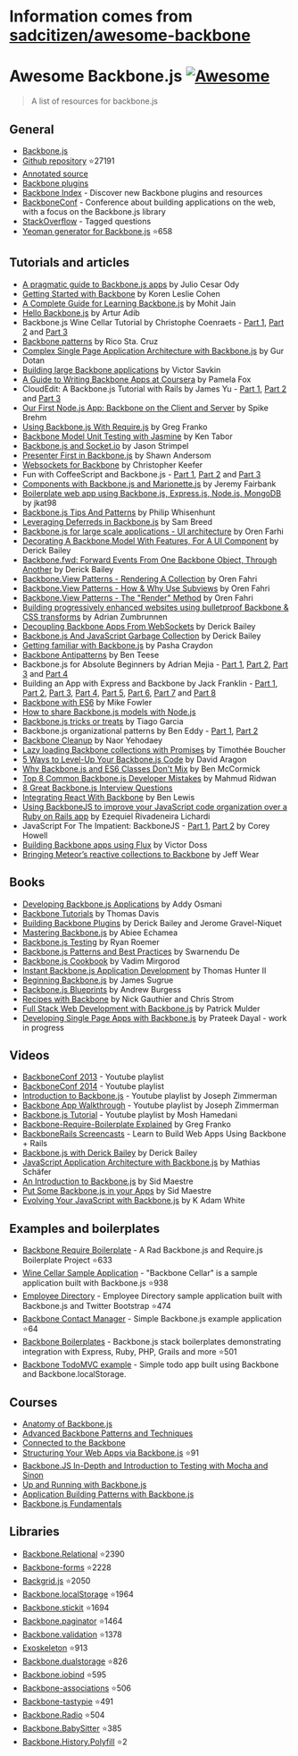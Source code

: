 # Information comes from [sadcitizen/awesome-backbone](https://github.com/sadcitizen/awesome-backbone)
# Awesome Backbone.js [![Awesome](https://cdn.rawgit.com/sindresorhus/awesome/d7305f38d29fed78fa85652e3a63e154dd8e8829/media/badge.svg)](https://github.com/sindresorhus/awesome)

> A list of resources for backbone.js

## General

- [Backbone.js](http://backbonejs.org/)
- [Github repository](https://github.com/jashkenas/backbone) :star:27191
- [Annotated source](http://backbonejs.org/docs/backbone.html)
- [Backbone plugins](http://backplug.io/)
- [Backbone Index](https://backboneindex.com/) - Discover new Backbone plugins and resources
- [BackboneConf](http://backboneconf.com/) - Conference about building applications on the web, with a focus on the Backbone.js library
- [StackOverflow](http://stackoverflow.com/questions/tagged/backbone.js) - Tagged questions
- [Yeoman generator for Backbone.js](https://github.com/yeoman/generator-backbone) :star:658

## Tutorials and articles

- [A pragmatic guide to Backbone.js apps](http://pragmatic-backbone.com/) by Julio Cesar Ody
- [Getting Started with Backbone](http://www.korenlc.com/backbone-js-tutorial-getting-started-with-backbone/) by Koren Leslie Cohen
- [A Complete Guide for Learning Backbone.js](http://www.codebeerstartups.com/2012/12/a-complete-guide-for-learning-backbone-js/) by Mohit Jain
- [Hello Backbone.js](http://jasongiedymin.github.io/hello-backbonejs/) by Artur Adib
- Backbone.js Wine Cellar Tutorial by Christophe Coenraets - [Part 1](http://coenraets.org/blog/2011/12/backbone-js-wine-cellar-tutorial-part-1-getting-started/), [Part 2](http://coenraets.org/blog/2011/12/backbone-js-wine-cellar-tutorial-part-2-crud/) and [Part 3](http://coenraets.org/blog/2011/12/backbone-js-wine-cellar-tutorial-part-3-deep-linking-and-application-states/)
- [Backbone patterns](http://ricostacruz.com/backbone-patterns/) by Rico Sta. Cruz
- [Complex Single Page Application Architecture with Backbone.js](http://blog.soom.la/2013/10/complex-single-page-application.html) by Gur Dotan
- [Building large Backbone applications](http://victorsavkin.com/post/59496656297/building-large-backbone-applications) by Victor Savkin
- [A Guide to Writing Backbone Apps at Coursera](http://blog.pamelafox.org/2013/07/a-guide-to-writing-backbone-apps-at.html) by Pamela Fox
- CloudEdit: A Backbone.js Tutorial with Rails by James Yu - [Part 1](http://www.jamesyu.org/2011/01/27/cloudedit-a-backbone-js-tutorial-by-example), [Part 2](http://www.jamesyu.org/2011/02/09/backbone.js-tutorial-with-rails-part-2) and [Part 3](http://www.jamesyu.org/2012/05/20/converting-cloudedit-from-backbone-to-parse/)
- [Our First Node.js App: Backbone on the Client and Server](http://nerds.airbnb.com/weve-launched-our-first-nodejs-app-to-product/) by Spike Brehm
- [Using Backbone.js With Require.js](http://gregfranko.com/blog/using-backbone-dot-js-with-require-dot-js/) by Greg Franko
- [Backbone Model Unit Testing with Jasmine](http://blog.katworksgames.com/2013/03/30/bb_model_test_jasmine/) by Ken Tabor
- [Backbone.js and Socket.io](http://developer.teradata.com/blog/jasonstrimpel/2011/11/backbone-js-and-socket-io) by Jason Strimpel
- [Presenter First in Backbone.js](http://spin.atomicobject.com/2012/01/03/presenter-first-in-backbone-js/) by Shawn Andersom
- [Websockets for Backbone](http://www.artandlogic.com/blog/2014/06/websockets-for-backbone/) by Christopher Keefer
- Fun with CoffeeScript and Backbone.js - [Part 1](http://www.artandlogic.com/blog/2012/06/fun-with-coffeescript-and-backbone-js-part-1/), [Part 2](http://www.artandlogic.com/blog/2012/06/fun-with-coffeescript-and-backbone-js-part-2/) and [Part 3](http://www.artandlogic.com/blog/2012/06/fun-with-coffeescript-and-backbone-js-part-3/)
- [Components with Backbone.js and Marionette.js](http://blog.jeremyfairbank.com/javascript/components-with-backbone-js-and-marionette-js/) by Jeremy Fairbank
- [Boilerplate web app using Backbone.js, Express.js, Node.js, MongoDB](http://kroltech.com/2013/12/boilerplate-web-app-using-backbone-js-expressjs-node-js-mongodb/) by jkat98
- [Backbone.js Tips And Patterns](http://www.smashingmagazine.com/2013/08/09/backbone-js-tips-patterns/) by Philip Whisenhunt
- [Leveraging Deferreds in Backbone.js](http://quickleft.com/blog/leveraging-deferreds-in-backbonejs) by Sam Breed
- [Backbone.js for large scale applications - UI architecture](http://orizens.com/wp/topics/backbone-js-for-large-scale-applications-ui-architecture/) by Oren Farhi
- [Decorating A Backbone.Model With Features, For A UI Component](http://derickbailey.com/2014/09/09/decorating-a-backbone-model-with-features-for-a-ui-component/) by Derick Bailey
- [Backbone.fwd: Forward Events From One Backbone Object, Through Another](http://derickbailey.com/2014/05/13/backbone-fwd-forward-events-from-one-backbone-object-through-another/) by Derick Bailey
- [Backbone.View Patterns - Rendering A Collection](http://orizens.com/wp/topics/backbone-view-patterns-rendering-a-collection/) by Oren Fahri
- [Backbone.View Patterns - How & Why Use Subviews](http://orizens.com/wp/topics/backbone-view-patterns-how-why-to-use-subviews/) by Oren Fahri
- [Backbone.View Patterns - The "Render" Method](http://orizens.com/wp/topics/backbone-view-patterns-the-render-method/) by Oren Fahri
- [Building progressively enhanced websites using bulletproof Backbone & CSS transforms](http://azumbrunnen.me/blog/building-progressively-enhanced-websites-with-bulletproof-backbone/) by Adrian Zumbrunnen
- [Decoupling Backbone Apps From WebSockets](http://lostechies.com/derickbailey/2012/04/19/decoupling-backbone-apps-from-websockets/) by Derick Bailey
- [Backbone.js And JavaScript Garbage Collection](http://lostechies.com/derickbailey/2012/03/19/backbone-js-and-javascript-garbage-collection/) by Derick Bailey
- [Getting familiar with Backbone.js](https://blog.safaribooksonline.com/2013/11/16/getting-familiar-with-backbone-js/) by Pasha Craydon
- [Backbone Antipatterns](http://blog.shinetech.com/2013/11/26/backbone-antipatterns/) by Ben Teese
- Backbone.js for Absolute Beginners by Adrian Mejia - [Part 1](http://adrianmejia.com/blog/2012/09/11/backbone-dot-js-for-absolute-beginners-getting-started/), [Part 2](http://adrianmejia.com/blog/2012/09/13/backbone-js-for-absolute-beginners-getting-started-part-2/), [Part 3](http://adrianmejia.com/blog/2012/09/13/backbonejs-for-absolute-beginners-getting-started-part-3/) and [Part 4](http://adrianmejia.com/blog/2012/09/13/backbone-js-for-absolute-beginners-getting-started-part-4/)
- Building an App with Express and Backbone by Jack Franklin - [Part 1](http://javascriptplayground.com/blog/2013/02/express-backbone-application-part1), [Part 2](http://javascriptplayground.com/blog/2013/02/building-an-app-with-express-and-backbone-part-2), [Part 3](http://javascriptplayground.com/blog/2013/04/building-an-app-with-express-and-backbone-part-3), [Part 4](http://javascriptplayground.com/blog/2013/07/building-an-app-with-express-and-backbone-part-4), [Part 5](http://javascriptplayground.com/blog/2013/08/express-backbone-part5), [Part 6](http://javascriptplayground.com/blog/2013/09/express-backbone-part6), [Part 7](http://javascriptplayground.com/blog/2013/09/express-backbone-part7) and [Part 8](http://javascriptplayground.com/blog/2013/10/express-backbone-part8)
- [Backbone with ES6](http://mikefowler.me/2014/06/11/backbone-with-es6/) by Mike Fowler
- [How to share Backbone.js models with Node.js](http://amirmalik.net/2010/11/27/how-to-share-backbonejs-models-with-nodejs)
- [Backbone.js tricks or treats](http://tiagorg.github.io/talk-backbone-tricks-or-treats-html5devconf) by Tiago Garcia
- Backbone.js organizational patterns by Ben Eddy - [Part 1](http://www.foraker.com/backbone-js-organizational-patterns/), [Part 2](http://www.foraker.com/backbone-js-organizational-patterns-part-ii/)
- [Backbone Cleanup](http://www.webdeveasy.com/backbone-cleanup/) by Naor Yehodaey
- [Lazy loading Backbone collections with Promises](http://tech.adroll.com/blog/web/2013/11/12/lazyloading-backbone-collection-with-promises.html) by Timothée Boucher
- [5 Ways to Level-Up Your Backbone.js Code](https://blog.engineyard.com/2015/5-ways-to-level-up-your-backbone-code) by David Aragon
- [Why Backbone.js and ES6 Classes Don't Mix](http://benmccormick.org/2015/04/07/es6-classes-and-backbone-js/) by Ben McCormick
- [Top 8 Common Backbone.js Developer Mistakes](http://www.toptal.com/backbone-js/top-8-common-backbone-js-developer-mistakes) by Mahmud Ridwan
- [8 Great Backbone.js Interview Questions](http://www.toptal.com/backbone-js/interview-questions)
- [Integrating React With Backbone](https://quickleft.com/blog/integrating-react-with-backbone/) by Ben Lewis
- [Using BackboneJS to improve your JavaScript code organization over a Ruby on Rails app](https://medium.com/@ezekielriva/using-backbonejs-to-improve-your-javascript-code-organization-over-a-ruby-on-rails-app-11784575a4f2) by Ezequiel Rivadeneira Lichardi
- JavaScript For The Impatient: BackboneJS - [Part 1](https://medium.com/@coreyhowell/javascript-for-the-impatient-backbonejs-part-1-7f4dba8fcea), [Part 2](https://medium.com/@coreyhowell/javascript-for-the-impatient-backbonejs-part-2-a139df9bbbf0) by Corey Howell
- [Building Backbone apps using Flux](https://medium.com/@victordoss/building-backbone-apps-using-flux-f656fd8a873a) by Victor Doss
- [Bringing Meteor’s reactive collections to Backbone](https://mixmax.com/blog/meteor-and-backbone) by Jeff Wear


## Books

- [Developing Backbone.js Applications](http://addyosmani.github.io/backbone-fundamentals/) by Addy Osmani
- [Backbone Tutorials](https://leanpub.com/backbonetutorials) by Thomas Davis
- [Building Backbone Plugins](https://leanpub.com/building-backbone-plugins) by Derick Bailey and Jerome Gravel-Niquet
- [Mastering Backbone.js](http://www.amazon.com/dp/1783288493) by Abiee Echamea
- [Backbone.js Testing](http://backbone-testing.com/) by Ryan Roemer
- [Backbone.js Patterns and Best Practices](http://www.amazon.com/dp/1783283572) by Swarnendu De
- [Backbone.js Cookbook](http://www.amazon.com/dp/1782162720/) by Vadim Mirgorod
- [Instant Backbone.js Application Development](http://www.amazon.com/dp/1782165665) by Thomas Hunter II
- [Beginning Backbone.js](http://www.amazon.com/dp/1430263342/) by James Sugrue
- [Backbone.js Blueprints](http://www.amazon.com/dp/1783286997/) by Andrew Burgess
- [Recipes with Backbone](http://recipeswithbackbone.com/) by Nick Gauthier and Chris Strom
- [Full Stack Web Development with Backbone.js](http://shop.oreilly.com/product/0636920030799.do) by Patrick Mulder
- [Developing Single Page Apps with Backbone.js](https://singlepagebook.supportbee.com/) by Prateek Dayal - work in progress

## Videos

- [BackboneConf 2013](https://www.youtube.com/playlist?list=PLlgxAbM67lYLJm9_Ub3gStXa2vjb51aUX) - Youtube playlist
- [BackboneConf 2014](https://www.youtube.com/playlist?list=PLlgxAbM67lYIGw8DnANC7VgREbzJRQged) - Youtube playlist
- [Introduction to Backbone.js](https://www.youtube.com/playlist?list=PLCE344BDBD8FAC282) - Youtube playlist by Joseph Zimmerman
- [Backbone App Walkthrough](https://www.youtube.com/playlist?list=PL0C57F698BD4766B1) - Youtube playlist by Joseph Zimmerman
- [Backbone.js Tutorial](http://www.youtube.com/playlist?list=PLTjRvDozrdlwn9IsHWEs9IQv3HQob4bH3) - Youtube playlist by Mosh Hamedani
- [Backbone-Require-Boilerplate Explained](http://gregfranko.com/blog/backbone-require-boilerplate-explained/) by Greg Franko
- [BackboneRails Screencasts](http://www.backbonerails.com/) - Learn to Build Web Apps Using Backbone + Rails
- [Backbone.js with Derick Bailey](https://www.youtube.com/watch?v=VERQEr-bVTs) by Derick Bailey
- [JavaScript Application Architecture with Backbone.js](http://www.youtube.com/watch?v=PGgZ7qRvoGE) by Mathias Schäfer
- [An Introduction to Backbone.js](http://www.youtube.com/watch?v=PcTVQyrWSSs) by Sid Maestre
- [Put Some Backbone.js in your Apps](http://www.youtube.com/watch?v=jM8KE_Fa6JI) by Sid Maestre
- [Evolving Your JavaScript with Backbone.js](http://wordpress.tv/2013/09/05/k-adam-white-evolving-your-javascript-with-backbone-js/) by K Adam White

## Examples and boilerplates

- [Backbone Require Boilerplate](https://github.com/BoilerplateMVC/Backbone-Require-Boilerplate) - A Rad Backbone.js and Require.js Boilerplate Project :star:633
- [Wine Cellar Sample Application](https://github.com/ccoenraets/backbone-cellar) - "Backbone Cellar" is a sample application built with Backbone.js :star:938
- [Employee Directory](https://github.com/ccoenraets/directory-backbone-bootstrap) - Employee Directory sample application built with Backbone.js and Twitter Bootstrap :star:474
- [Backbone Contact Manager](https://github.com/dmytroyarmak/backbone-contact-manager) - Simple Backbone.js example application :star:64
- [Backbone Boilerplates](https://github.com/addyosmani/backbone-boilerplates) - Backbone.js stack boilerplates demonstrating integration with Express, Ruby, PHP, Grails and more :star:501
- [Backbone TodoMVC example](http://todomvc.com/examples/backbone/) - Simple todo app built using Backbone and Backbone.localStorage.

## Courses

- [Anatomy of Backbone.js](https://www.codeschool.com/courses/anatomy-of-backbone-js)
- [Advanced Backbone Patterns and Techniques](http://code.tutsplus.com/courses/advanced-backbone-patterns-and-techniques)
- [Connected to the Backbone](http://code.tutsplus.com/courses/connected-to-the-backbone)
- [Structuring Your Web Apps via Backbone.js](https://github.com/hegdeashwin/Backbone) :star:91
- [Backbone.JS In-Depth and Introduction to Testing with Mocha and Sinon](https://frontendmasters.com/courses/backbone-js-in-depth-testing-mocha-sinon/)
- [Up and Running with Backbone.js](http://www.lynda.com/Backbonejs-tutorials/Up-Running-Backbonejs/163089-2.html)
- [Application Building Patterns with Backbone.js](http://www.pluralsight.com/courses/playing-with-backbonejs)
- [Backbone.js Fundamentals](http://www.pluralsight.com/courses/backbone-fundamentals)

## Libraries

- [Backbone.Relational](https://github.com/PaulUithol/Backbone-relational) :star:2390
- [Backbone-forms](https://github.com/powmedia/backbone-forms) :star:2228
- [Backgrid.js](https://github.com/wyuenho/backgrid) :star:2050
- [Backbone.localStorage](https://github.com/jeromegn/Backbone.localStorage) :star:1964
- [Backbone.stickit](https://github.com/NYTimes/backbone.stickit) :star:1694
- [Backbone.paginator](https://github.com/backbone-paginator/backbone.paginator) :star:1464
- [Backbone.validation](https://github.com/thedersen/backbone.validation) :star:1378
- [Exoskeleton](https://github.com/paulmillr/exoskeleton) :star:913
- [Backbone.dualstorage](https://github.com/nilbus/Backbone.dualStorage) :star:826
- [Backbone.iobind](https://github.com/noveogroup/backbone.iobind) :star:595
- [Backbone-associations](https://github.com/dhruvaray/backbone-associations) :star:506
- [Backbone-tastypie](https://github.com/PaulUithol/backbone-tastypie) :star:491
- [Backbone.Radio](https://github.com/marionettejs/backbone.radio) :star:504
- [Backbone.BabySitter](https://github.com/marionettejs/backbone.babysitter) :star:385
- [Backbone.History.Polyfill](https://github.com/FidelityInternational/BackboneHistoryPolyfill) :star:2
